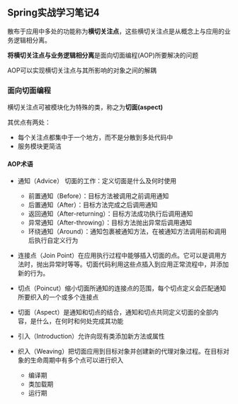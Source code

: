 ## Spring实战学习笔记4

散布于应用中多处的功能称为**横切关注点**，这些横切关注点是从概念上与应用的业务逻辑相分离。

**将横切关注点与业务逻辑相分离**是面向切面编程(AOP)所要解决的问题

AOP可以实现横切关注点与其所影响的对象之间的解耦

### 面向切面编程

横切关注点可被模块化为特殊的类，称之为**切面(aspect)**

其优点有两处：

* 每个关注点都集中于一个地方，而不是分散到多处代码中
* 服务模块更简洁

####  AOP术语

* 通知（Advice） 切面的工作：定义切面是什么及何时使用
  * 前置通知（Before）：目标方法被调用之前调用通知
  * 后置通知（After）：目标方法完成之后调用通知
  * 返回通知（After-returning）：目标方法成功执行后调用通知
  * 异常通知（After-throwing）：目标方法抛出异常后调用通知
  * 环绕通知（Around）：通知包裹被通知方法，在被通知方法调用前和调用后执行自定义行为

* 连接点（Join Point）在应用执行过程中能够插入切面的点。它可以是调用方法时，抛出异常时等等。切面代码利用这些点插入到应用正常流程中，并添加新的行为。
* 切点（Poincut）缩小切面所通知的连接点的范围，每个切点定义会匹配通知所要织入的一个或多个连接点
* 切面（Aspect）是通知和切点的结合，通知和切点共同定义切面的全部内容，是什么，在何时和何处完成其功能
* 引入（Introduction）允许向现有类添加新方法或属性
* 织入（Weaving）把切面应用到目标对象并创建新的代理对象过程。在目标对象的生命周期中有多个点可以进行织入
  * 编译期
  * 类加载期
  * 运行期